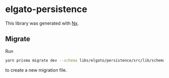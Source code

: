 # elgato-persistence

This library was generated with [Nx](https://nx.dev).

## Migrate

Run

```bash
yarn prisma migrate dev --schema libs/elgato/persistence/src/lib/schema.prisma
```

to create a new migration file.
